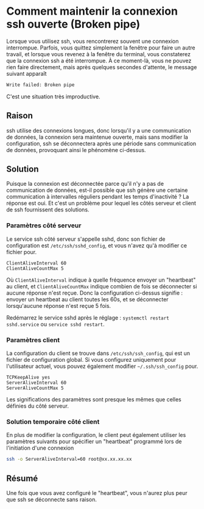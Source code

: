 # Comment maintenir la connexion ssh ouverte (Broken pipe)

Lorsque vous utilisez ssh, vous rencontrerez souvent une connexion interrompue. Parfois, vous quittez simplement la fenêtre pour faire un autre travail, et lorsque vous revenez à la fenêtre du terminal, vous constaterez que la connexion ssh a été interrompue. À ce moment-là, vous ne pouvez rien faire directement, mais après quelques secondes d'attente, le message suivant apparaît

```sh
Write failed: Broken pipe
```

C'est une situation très improductive.

## Raison

ssh utilise des connexions longues, donc lorsqu'il y a une communication de données, la connexion sera maintenue ouverte, mais sans modifier la configuration, ssh se déconnectera après une période sans communication de données, provoquant ainsi le phénomène ci-dessus.

## Solution

Puisque la connexion est déconnectée parce qu'il n'y a pas de communication de données, est-il possible que ssh génère une certaine communication à intervalles réguliers pendant les temps d'inactivité ? La réponse est oui. Et c'est un problème pour lequel les côtés serveur et client de ssh fournissent des solutions.

### Paramètres côté serveur

Le service ssh côté serveur s'appelle sshd, donc son fichier de configuration est `/etc/ssh/sshd_config`, et vous n'avez qu'à modifier ce fichier pour.

```
ClientAliveInterval 60
ClientAliveCountMax 5
```

Où `ClientAliveInterval` indique à quelle fréquence envoyer un "heartbeat" au client, et `ClientAliveCountMax` indique combien de fois se déconnecter si aucune réponse n'est reçue. Donc la configuration ci-dessus signifie : envoyer un heartbeat au client toutes les 60s, et se déconnecter lorsqu'aucune réponse n'est reçue 5 fois.

Redémarrez le service sshd après le réglage : `systemctl restart sshd.service` ou `service sshd restart`.

### Paramètres client

La configuration du client se trouve dans `/etc/ssh/ssh_config`, qui est un fichier de configuration global. Si vous configurez uniquement pour l'utilisateur actuel, vous pouvez également modifier `~/.ssh/ssh_config` pour.

```
TCPKeepAlive yes
ServerAliveInterval 60
ServerAliveCountMax 5
```

Les significations des paramètres sont presque les mêmes que celles définies du côté serveur.

### Solution temporaire côté client

En plus de modifier la configuration, le client peut également utiliser les paramètres suivants pour spécifier un "heartbeat" programmé lors de l'initiation d'une connexion

```sh
ssh -o ServerAliveInterval=60 root@xx.xx.xx.xx
```

## Résumé

Une fois que vous avez configuré le "heartbeat", vous n'aurez plus peur que ssh se déconnecte sans raison.